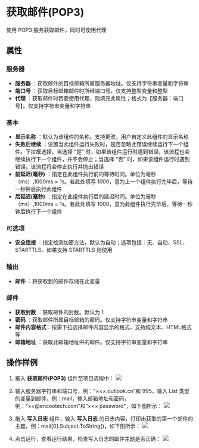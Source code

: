 # 获取邮件(POP3)

使用 POP3 服务获取邮件，同时可使用代理

## 属性

### 服务器

- **服务器** ：获取邮件的目标邮箱所属服务器地址。仅支持字符串变量和字符串
- **端口号** ：获取目标邮箱邮件时所经端口号。仅支持整型变量和整型
- **代理** ：获取邮件时若要使用代理，则填充此属性；格式为【服务器：端口号】。仅支持字符串变量和字符串

### 基本

- **显示名称** ：默认为该组件的名称。支持更改，用户自定义此组件的显示名称
- **失败后继续** ：设置当此组件运行失败时，是否忽略此错误继续运行下一个组件。下拉框选择，当选择 "是" 时，如果该组件运行时遇到错误，该流程也会继续执行下一个组件，并不会停止；当选择 "否" 时，如果该组件运行时遇到错误，该流程将会停止执行并抛出错误
- **前延迟(毫秒)** ：指定在此组件执行前的等待时间。单位为毫秒（ms）,1000ms = 1s。若此处填写 1000，意为上一个组件执行完毕后，等待一秒钟后执行此组件
- **后延迟(毫秒)** ：指定在此组件执行后的延迟时间。单位为毫秒（ms）,1000ms = 1s。若此处填写 1000，意为此组件执行完毕后，等待一秒钟后执行下一个组件

### 可选项

- **安全连接** ：指定检测加密方法，默认为自动；选项包括：无、自动、SSL、STARTTLS、如果支持 STARTTLS 则使用

### 输出

- **邮件** ：将获取到的邮件存储在此变量

### 邮件

- **获取封数** ：获取邮件的封数。默认为 1
- **密码** ：获取邮件所属目标邮箱的密码。仅支持字符串变量和字符串
- **邮件内容格式**：按需下拉选择邮件内容显示的格式，支持纯文本、HTML格式等
- **邮箱地址** ：获取此邮箱地址中的邮件。仅支持字符串变量和字符串

## 操作样例

1. 拖入 **获取邮件(POP3)** 组件至项目流程中：
![](https://docimages.blob.core.chinacloudapi.cn/images/Activities/GetMailPOP320201223.png)

2. 输入服务器字符串和端口号，例：“×××.outlook.cn”和 995，输入 List <MailMessage> 类型的变量到邮件，例：mail，输入邮箱地址和密码，例：“××@encootech.com”和“××× password”，如下图所示：
![](https://docimages.blob.core.chinacloudapi.cn/images/Activities/GetMailPOP32020122302.png)

3. 拖入 **写入日志** 组件，输入 **写入日志** 的日志内容，打印出获取的第一个邮件的主题，例：mail[0].Subject.ToString()，如下图所示：
![](https://docimages.blob.core.chinacloudapi.cn/images/Activities/GetMailPOP32020122303.png)

4. 点击运行，查看运行结果，检查写入日志的邮件主题是否正确：
![](https://docimages.blob.core.chinacloudapi.cn/images/Activities/GetMailPOP32020122304.png)
